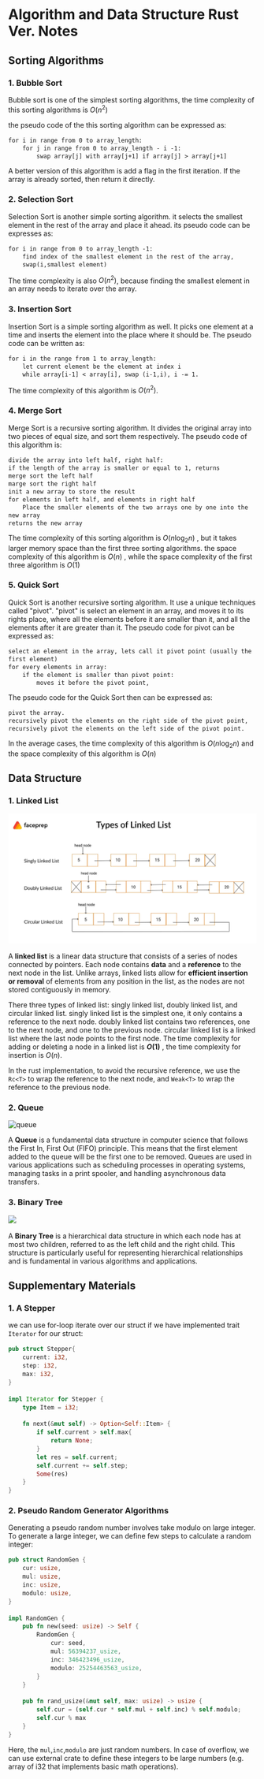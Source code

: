 # Algorithm and Data Structure Rust Ver. Notes

## Sorting Algorithms

### 1. Bubble Sort

Bubble sort is one of the simplest sorting algorithms, the time complexity of this sorting algorithms is $O(n^2)$

the pseudo code of the this sorting algorithm can be expressed as:

```pseudocode
for i in range from 0 to array_length:
	for j in range from 0 to array_length - i -1:
		swap array[j] with array[j+1] if array[j] > array[j+1] 
```

A better version of this algorithm is add a flag in the first iteration. If the array is already sorted, then return it directly.

### 2. Selection Sort

Selection Sort is another simple sorting algorithm. it selects the smallest element in the rest of the array and place it  ahead. its pseudo code can be expresses as:

```pseudocode
for i in range from 0 to array_length -1:
	find index of the smallest element in the rest of the array,
	swap(i,smallest element)
```

The time complexity is also $O(n^2)$, because finding the smallest element in an array needs to iterate over the array.

### 3. Insertion Sort

Insertion Sort is a simple sorting algorithm as well. It picks one element at a time and inserts the element into the place where it should be.  The pseudo code can be written as:

```pseudocode
for i in the range from 1 to array_length:
	let current element be the element at index i
	while array[i-1] < array[i], swap (i-1,i), i -= 1.
```

The time complexity of this algorithm is $O(n^2)$.

### 4. Merge Sort

Merge Sort is a recursive sorting algorithm. It divides the original array into two pieces of equal size, and sort them respectively. The pseudo code of this algorithm is:

```pseudocode
divide the array into left half, right half:
if the length of the array is smaller or equal to 1, returns
merge sort the left half
marge sort the right half
init a new array to store the result
for elements in left half, and elements in right half
	Place the smaller elements of the two arrays one by one into the new array
returns the new array
```

The time complexity of this sorting algorithm is $O(n\log_2 n)$ , but it takes larger memory space than the first three sorting algorithms. the space complexity of this algorithm is $O(n)$ , while the space complexity of the first three algorithm is $O(1)$

### 5. Quick Sort

Quick Sort is another recursive sorting algorithm. It use a unique techniques called "pivot". "pivot" is select an element in an array, and moves it to its rights place, where all the elements before it are smaller than it, and all the elements after it are greater than it. The pseudo code for pivot can be expressed as:

```pseudocode
select an element in the array, lets call it pivot point (usually the first element)
for every elements in array:
	if the element is smaller than pivot point:
		moves it before the pivot point,
```

The pseudo code for the Quick Sort then can be expressed as:

```pseudocode
pivot the array.
recursively pivot the elements on the right side of the pivot point,
recursively pivot the elements on the left side of the pivot point.
```

In the average cases, the time complexity of this algorithm is $O(n\log_2 n)$ and the space complexity of this algorithm is $O(n)$

## Data Structure

### 1. Linked List

![Linked List](assets/images/linked-list.webp)

A **linked list** is a linear data structure that consists of a series of nodes connected by pointers. Each node contains **data** and a **reference** to the next node in the list. Unlike arrays, linked lists allow for **efficient insertion or removal** of elements from any position in the list, as the nodes are not stored contiguously in memory.

There three types of linked list: singly linked list, doubly linked list, and circular linked list. singly linked list is the simplest one, it only contains a reference to the next node. doubly linked list contains two references, one to the next node, and one to the previous node. circular linked list is a linked list where the last node points to the first node. The time complexity for adding or deleting a node in a linked list is **$O(1)$** ,   the time complexity for insertion is $O(n)$.

In the rust implementation, to avoid the recursive reference, we use the `Rc<T>` to wrap the reference to the next node, and `Weak<T>` to wrap the reference to the previous node.

### 2. Queue

![queue](/Users/nietianyi/RustroverProjects/rs_algorithm_practise/assets/images/queue.png)

A **Queue** is a fundamental data structure in computer science that follows the First In, First Out (FIFO) principle. This means that the first element added to the queue will be the first one to be removed. Queues are used in various applications such as scheduling processes in operating systems, managing tasks in a print spooler, and handling asynchronous data transfers.

### 3. Binary Tree

![](/Users/nietianyi/RustroverProjects/rs_algorithm_practise/assets/images/binary-tree.png)

A **Binary Tree** is a hierarchical data structure in which each node has at most two children, referred to as the left child and the right child. This structure is particularly useful for representing hierarchical relationships and is fundamental in various algorithms and applications.

## Supplementary Materials

### 1. A Stepper

we can use for-loop iterate over our struct if we have implemented trait `Iterator` for our struct:

```rust
pub struct Stepper{
    current: i32,
    step: i32,
    max: i32,
}

impl Iterator for Stepper {
    type Item = i32;

    fn next(&mut self) -> Option<Self::Item> {
        if self.current > self.max{
            return None;
        }
        let res = self.current;
        self.current += self.step;
        Some(res) 
    }
}
```

### 2. Pseudo Random Generator Algorithms

Generating a pseudo random number involves take modulo on large integer. To generate a large integer, we can define few steps to calculate a random integer:

``` rust
pub struct RandomGen {
    cur: usize,
    mul: usize,
    inc: usize,
    modulo: usize,
}

impl RandomGen {
    pub fn new(seed: usize) -> Self {
        RandomGen {
            cur: seed,
            mul: 56394237_usize,
            inc: 346423496_usize,
            modulo: 25254463563_usize,
        }
    }

    pub fn rand_usize(&mut self, max: usize) -> usize {
        self.cur = (self.cur * self.mul + self.inc) % self.modulo;
        self.cur % max
    }
}
```

Here, the `mul`,`inc`,`modulo` are just random numbers. In case of overflow, we can use external crate to define these integers to be large numbers (e.g. array of i32 that implements basic math operations).
